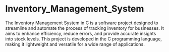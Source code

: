 # Inventory_Management_System
The Inventory Management System in C is a software project designed to streamline and automate the process of tracking inventory for 
businesses. It aims to enhance efficiency, reduce errors, and provide accurate insights into stock levels. This project is developed in the C 
programming language, making it lightweight and versatile for a wide range of applications.
